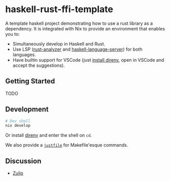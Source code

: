 # haskell-rust-ffi-template

A template haskell project demonstrating how to use a rust library as a dependency. It is integrated with Nix to provide an environment that enables you to:

- Simultaneously develop in Haskell and Rust.
- Use LSP ([rust-analyzer](https://github.com/rust-lang/rust-analyzer) and [haskell-language-server](https://github.com/haskell/haskell-language-server)) for both languages.
- Have builtin support for VSCode (just [install direnv](https://nixos.asia/en/direnv), open in VSCode and accept the suggestions).

## Getting Started

TODO

## Development

```bash
# Dev shell
nix develop
```

Or install [direnv](https://nixos.asia/en/direnv) and enter the shell on `cd`.

We also provide a [`justfile`](https://just.systems/) for Makefile'esque commands.

## Discussion

- [Zulip](https://nixos.zulipchat.com/#narrow/stream/413950-nix)
